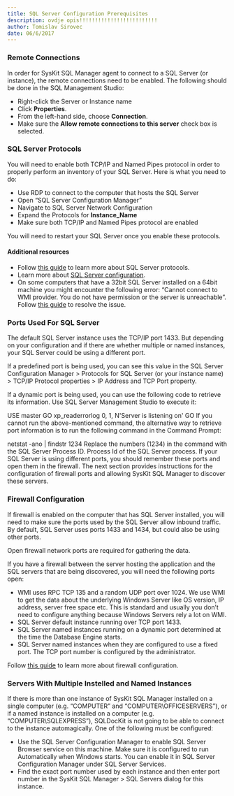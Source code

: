 ```yaml
---
title: SQL Server Configuration Prerequisites
description: ovdje opis!!!!!!!!!!!!!!!!!!!!!!!!!
author: Tomislav Sirovec
date: 06/6/2017
---
```

### Remote Connections

In order for SysKit SQL Manager agent to connect to a SQL Server (or instance), the remote connections need to be enabled. The following should be done in the SQL Management Studio:

* Right-click the Server or Instance name
* Click __Properties__.
* From the left-hand side, choose __Connection__.
* Make sure the __Allow remote connections to this server__ check box is selected.

### SQL Server Protocols

You will need to enable both TCP/IP and Named Pipes protocol in order to properly perform an inventory of your SQL Server. Here is what you need to do:

* Use RDP to connect to the computer that hosts the SQL Server
* Open “SQL Server Configuration Manager”
* Navigate to SQL Server Network Configuration
* Expand the Protocols for __Instance_Name__
* Make sure both TCP/IP and Named Pipes protocol are enabled

You will need to restart your SQL Server once you enable these protocols.

#### Additional resources

* Follow [this guide](https://docs.microsoft.com/en-us/sql/database-engine/configure-windows/configure-client-protocols) to learn more about SQL Server protocols.
* Learn more about [SQL Server configuration](https://docs.microsoft.com/en-us/sql/database-engine/configure-windows/enable-or-disable-a-server-network-protocol).
* On some computers that have a 32bit SQL Server installed on a 64bit machine you might encounter the following error: “Cannot connect to WMI provider. You do not have permission or the server is unreachable”. Follow [this guide](https://support.microsoft.com/en-us/help/956013/error-message-when-you-open-sql-server-configuration-manager-in-sql-server-cannot-connect-to-wmi-provider.-you-do-not-have-permission-or-the-server-is-unreachable) to resolve the issue.

### Ports Used For SQL Server

The default SQL Server instance uses the TCP/IP port 1433. But depending on your configuration and if there are whether multiple or named instances, your SQL Server could be using a different port.

If a predefined port is being used, you can see this value in the SQL Server Configuration Manager > Protocols for SQL Server (or your instance name) > TCP/IP Protocol properties > IP Address and TCP Port property.

If a dynamic port is being used, you can use the following code to retrieve its information. Use SQL Server Management Studio to execute it:

USE master
GO
xp_readerrorlog 0, 1, N'Server is listening on'
GO
If you cannot run the above-mentioned command, the alternative way to retrieve port information is to run the following command in the Command Prompt:

netstat -ano | findstr 1234
Replace the numbers (1234) in the command with the SQL Server Process ID. Process Id of the SQL Server process. If your SQL Server is using different ports, you should remember these ports and open them in the firewall. The next section provides instructions for the configuration of firewall ports and allowing SysKit SQL Manager to discover these servers.

### Firewall Configuration

If firewall is enabled on the computer that has SQL Server installed, you will need to make sure the ports used by the SQL Server allow inbound traffic. By default, SQL Server uses ports 1433 and 1434, but could also be using other ports.

Open firewall network ports are required for gathering the data.

If you have a firewall between the server hosting the application and the SQL servers that are being discovered, you will need the following ports open:

* WMI uses RPC TCP 135 and a random UDP port over 1024. We use WMI to get the data about the underlying Windows Server like OS version, IP address, server free space etc. This is standard and usually you don’t need to configure anything because Windows Servers rely a lot on WMI.
* SQL Server default instance running over TCP port 1433.
* SQL Server named instances running on a dynamic port determined at the time the Database Engine starts.
* SQL Server named instances when they are configured to use a fixed port. The TCP port number is configured by the administrator.

Follow [this guide](https://docs.microsoft.com/en-us/sql/sql-server/install/configure-the-windows-firewall-to-allow-sql-server-access) to learn more about firewall configuration.

### Servers With Multiple Instelled and Named Instances

If there is more than one instance of SysKit SQL Manager installed on a single computer (e.g. “COMPUTER” and “COMPUTER\OFFICESERVERS”), or if a named instance is installed on a computer (e.g. “COMPUTER\SQLEXPRESS”), SQLDocKit is not going to be able to connect to the instance automagically. One of the following must be configured:

* Use the SQL Server Configuration Manager to enable SQL Server Browser service on this machine. Make sure it is configured to run Automatically when Windows starts. You can enable it in SQL Server Configuration Manager under SQL Server Services.
* Find the exact port number used by each instance and then enter port number in the SysKit SQL Manager > SQL Servers dialog for this instance.